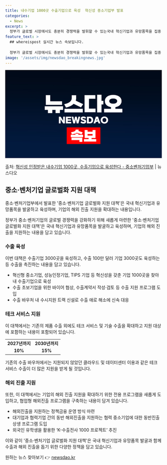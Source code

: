 ```yaml
---
title: 내수기업 1000곳 수출기업으로 육성  혁신성 중소기업부 발표
categories:
  - News
excerpt: >
  정부가 글로벌 시장에서도 충분히 경쟁력을 발휘할 수 있는국내 혁신기업과 유망품목을 집중 발굴육성하는 한편,새…
feature_text: >
  ## whereispost 실시간 뉴스 속보입니다.

  정부가 글로벌 시장에서도 충분히 경쟁력을 발휘할 수 있는국내 혁신기업과 유망품목을 집중 발굴육성하는 한편,새…
image: '/assets/img/newsdao_breakingnews.jpg'
---
```


![뉴스다오 속보](/assets/img/newsdao_breakingnews.jpg)

<p>출처: <a href="https://newsdao.kr/3754" rel="dofollow">혁신성 인정받은 내수기업 1000곳, 수출기업으로 육성한다 - 중소벤처기업부</a> | 뉴스다오</p>

<h2 data-ke-size="size26">중소·벤처기업 글로벌화 지원 대책</h2>
중소·벤처기업부에서 발표한 '중소·벤처기업 글로벌화 지원 대책'은 국내 혁신기업과 유망품목을 발굴하고 육성하며, 기업의 해외 진출 지원을 확대하는 내용입니다.

<p data-ke-size="size16">정부가 중소·벤처기업의 글로벌 경쟁력을 강화하기 위해 새롭게 마련한 '중소·벤처기업 글로벌화 지원 대책'은 국내 혁신기업과 유망품목을 발굴하고 육성하며, 기업의 해외 진출을 지원하는 내용을 담고 있습니다.</p>

<h3 data-ke-size="size24">수출 육성</h3>
이번 대책은 수출기업 3000곳을 육성하고, 수출 100만 달러 기업 3000곳도 육성하는 등 수출을 촉진하는 내용을 담고 있습니다.

<ul>
  <li>혁신형 중소기업, 성능인정기업, TIPS 기업 등 혁신성을 갖춘 기업 1000곳을 찾아내 수출기업으로 육성</li>
  <li>수출 초보기업을 위한 바이어 협상, 수출계약서 작성·검토 등 수출 지원 프로그램 도입</li>
  <li>수출 바우처 내 수시지원 트랙 신설로 수출 애로 해소에 신속 대응</li>
</ul>

<h3 data-ke-size="size24">테크 서비스 지원</h3>
이 대책에서는 기존의 제품 수출 외에도 테크 서비스 및 기술 수출을 확대하고 지원 대상에 포함하는 내용이 포함되어 있습니다.

<table>
  <tr>
    <td style="text-align: center; height: 17px;"><b>2027년까지</b></td>
    <td style="text-align: center; height: 17px;"><b>2030년까지</b></td>
  </tr>
  <tr>
    <td style="text-align: center; height: 17px;"><b>10%</b></td>
    <td style="text-align: center; height: 17px;"><b>15%</b></td>
  </tr>
</table>

<p data-ke-size="size16">기존의 수출 바우처에서는 지원되지 않았던 클라우드 및 데이터센터 이용과 같은 테크 서비스 수출이 더 많은 지원을 받게 될 것입니다.</p>

<h3 data-ke-size="size24">해외 진출 지원</h3>
또한, 이 대책에서는 기업의 해외 진출 지원을 확대하기 위한 전용 프로그램을 새롭게 도입하고, 협업형 해외진출 프로그램을 구축하는 내용이 담겨 있습니다.

<ul>
  <li>해외진출을 지원하는 정책금융 운영 방식 마련</li>
  <li>대기업과 협력기업 간의 동반 해외진출을 지원하는 협력 중소기업에 대한 동반진출 상생 프로그램 도입</li>
  <li>외국인 유학생을 활용한 ‘K-수출전사 1000 프로젝트’ 추진</li>
</ul>

<p data-ke-size="size16">이와 같이 '중소·벤처기업 글로벌화 지원 대책'은 국내 혁신기업과 유망품목 발굴과 함께 수출과 해외 진출을 돕기 위한 다양한 정책을 담고 있습니다.</p>

<p data-ke-size="size16"></p> 

원하는 뉴스 찾아보기 👉 <a href="https://newsdao.kr" rel="dofollow">newsdao.kr</a>


